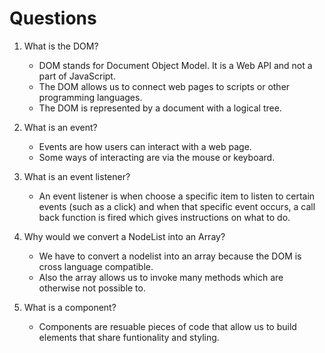 # Questions

1. What is the DOM?
    - DOM stands for Document Object Model. It is a Web API and not a part of JavaScript. 
    - The DOM allows us to connect web pages to scripts or other programming languages. 
    - The DOM is represented by a document with a logical tree.  

2. What is an event?
    - Events are how users can interact with a web page. 
    - Some ways of interacting are via the mouse or keyboard.

3. What is an event listener?
    - An event listener is when choose a specific item to listen to certain events (such as a click)
     and when that specific event occurs, a call back function is fired which gives instructions on what to do.

4. Why would we convert a NodeList into an Array?
    - We have to convert a nodelist into an array because the DOM is cross language compatible.
    - Also the array allows us to invoke many methods which are otherwise not possible to. 

5. What is a component? 
    - Components are resuable pieces of code that allow us to build elements that share funtionality and styling. 
